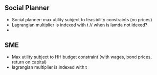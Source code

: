 
## Social Planner 
* Social planner: max utility subject to feasibility constraints (no prices)
* Lagrangian multiplier is indexed with t // when is lamda not idexed? 
* 

 
## SME 
* Max utility subject to HH budget constraint (with wages, bond prices, return on capital)
* lagrangian multiplier is indexed with t 
